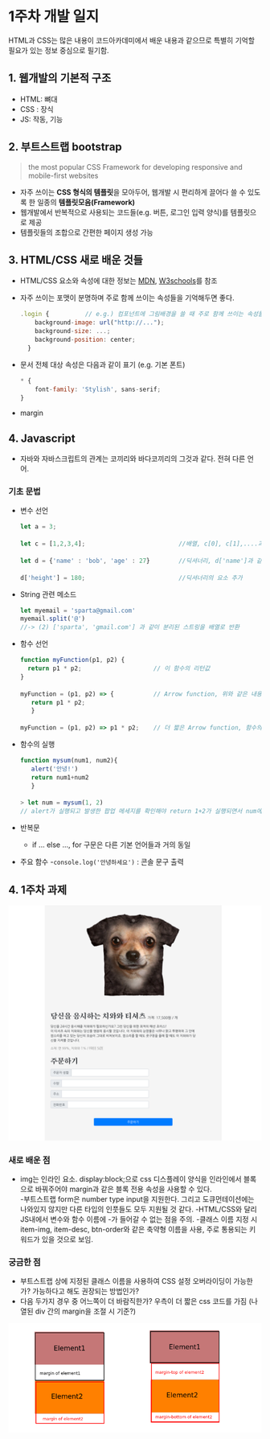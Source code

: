 # 1주차 개발 일지
HTML과 CSS는 많은 내용이 코드아카데미에서 배운 내용과 같으므로 특별히 기억할 필요가 있는 정보 중심으로 필기함.

## 1. 웹개발의 기본적 구조
- HTML: 뼈대
- CSS : 장식
- JS: 작동, 기능   
## 2. 부트스트랩 bootstrap

> the most popular CSS Framework for developing responsive and mobile-first websites

- 자주 쓰이는 <b>CSS 형식의 템플릿</b>을 모아두어, 웹개발 시 편리하게 끌어다 쓸 수 있도록 한 일종의 <b>템플릿모음(Framework)</b>  
- 웹개발에서 반복적으로 사용되는 코드들(e.g. 버튼, 로그인 입력 양식)를 템플릿으로 제공
- 템플릿들의 조합으로 간편한 페이지 생성 가능


## 3. HTML/CSS 새로 배운 것들
-  HTML/CSS 요소와 속성에 대한 정보는 [MDN](https://developer.mozilla.org/ko/docs/Web), [W3schools](https://www.w3schools.com/html/)를 참조
   
- 자주 쓰이는 포맷이 분명하며 주로 함께 쓰이는 속성들을 기억해두면 좋다. 
  ```jsx  
  .login {          // e.g.) 컴포넌트에 그림배경을 쓸 때 주로 함께 쓰이는 속성들
      background-image: url("http://...");
      background-size: ...;
      background-position: center;
    }
  ```
  
- 문서 전체 대상 속성은 다음과 같이 표기 (e.g. 기본 폰트)
  ```jsx
  * {
      font-family: 'Stylish', sans-serif;
  }
  ```
- margin

    
## 4. Javascript
- 자바와 자바스크립트의 관계는 코끼리와 바다코끼리의 그것과 같다. 전혀 다른 언어.

### 기초 문법

- 변수 선언
   ```jsx
   let a = 3;
    
   let c = [1,2,3,4];                          //배열, c[0], c[1],....과 같이 접근 가능
    
   let d = {'name' : 'bob', 'age' : 27}        //딕셔너리, d['name']과 같이 접근 가능
   
   d['height'] = 180;                          //딕셔너리의 요소 추가
   ```
- String 관련 메소드
   ```jsx
   let myemail = 'sparta@gmail.com'
   myemail.split('@')
   //-> (2) ['sparta', 'gmail.com'] 과 같이 분리된 스트링을 배열로 반환
   ```
- 함수 선언
   ```jsx
   function myFunction(p1, p2) {
     return p1 * p2;                    // 이 함수의 리턴값
   } 
   
   myFunction = (p1, p2) => {           // Arrow function, 위와 같은 내용
      return p1 * p2;
      }
   
   myFunction = (p1, p2) => p1 * p2;    // 더 짧은 Arrow function, 함수의 내용이 한 줄일 때에 사용가능 
   ```
- 함수의 실행
   ```jsx
   function mysum(num1, num2){
      alert('안녕!')
      return num1+num2
      }
   
   > let num = mysum(1, 2)
   // alert가 실행되고 발생한 팝업 메세지를 확인해야 return 1+2가 실행되면서 num에 값 3이 지정됨
   ```
- 반복문
   - if ... else ..., for 구문은 다른 기본 언어들과 거의 동일

- 주요 함수
   -`console.log('안녕하세요')` : 콘솔 문구 출력  

## 4. 1주차 과제
<img src="img/week01-1.png" alt="1주차 과제 결과물">

### 새로 배운 점
- img는 인라인 요소. display:block;으로 css 디스플레이 양식을 인라인에서 블록으로 바꿔주어야 margin과 같은 블록 전용 속성을 사용할 수 있다.  
-부트스트랩 form은 number type input을 지원한다. 그리고 도큐먼테이션에는 나와있지 않지만 다른 타입의 인풋들도 모두 지원될 것 같다. 
-HTML/CSS와 달리 JS내에서 변수와 함수 이름에 -가 들어갈 수 없는 점을 주의. 
-클래스 이름 지정 시 item-img, item-desc, btn-order와 같은 축약형 이름을 사용, 주로 통용되는 키워드가 있을 것으로 보임.


### 궁금한 점
- 부트스트랩 상에 지정된 클래스 이름을 사용하여 CSS 설정 오버라이딩이 가능한가? 가능하다고 해도 권장되는 방법인가?
- 다음 두가지 경우 중 어느쪽이 더 바람직한가? 우측이 더 짧은 css 코드를 가짐 (나열된 div 간의 margin을 조절 시 기준?)
<img src="img/week01_2.png">
